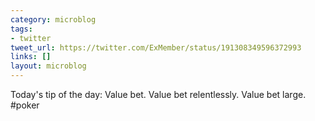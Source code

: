 ```yaml
---
category: microblog
tags:
- twitter
tweet_url: https://twitter.com/ExMember/status/191308349596372993
links: []
layout: microblog
---
```

Today's tip of the day: Value bet. Value bet relentlessly. Value bet large. #poker
